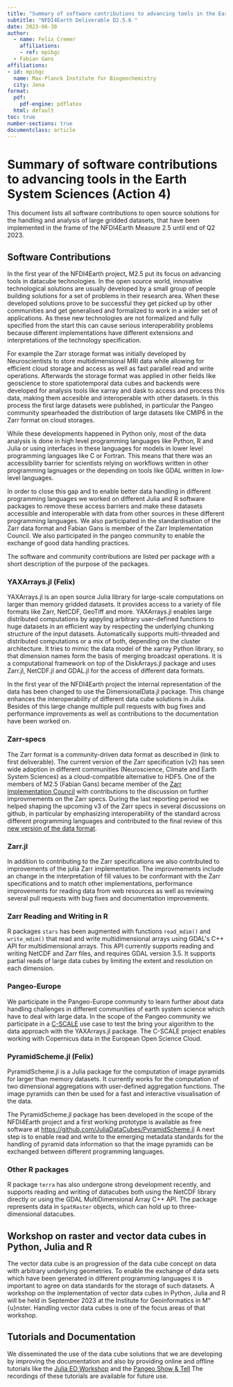 ```yaml
---
title: "Summary of software contributions to advancing tools in the Earth System Sciences (Action 4)"
subtitle: "NFDI4Earth Deliverable D2.5.6 "
date: 2023-06-30
author: 
  - name: Felix Cremer
    affiliations:
    - ref: mpibgc
  - Fabian Gans
affiliations:
- id: mpibgc
  name: Max-Planck Institute for Biogeochemistry
  city: Jena
format:
  pdf:
    pdf-engine: pdflatex
  html: default
toc: true
number-sections: true
documentclass: article
---
```


# Summary of software contributions to advancing tools in the Earth System Sciences (Action 4)


This document lists all software contributions to open source solutions for the handling and analysis of large gridded datasets, that have been implemented in the frame of the NFDI4Earth  Measure 2.5 until end of Q2 2023. 


## Software Contributions 

In the first year of the NFDI4Earth project, M2.5 put its focus on advancing tools in datacube technologies. 
In the open source world, innovative technological solutions are usually developed by a small group of people building solutions for a set of problems in their research area. When these developed solutions prove to be successful they get picked up by other communities and get generalised and formalized to work in a wider set of applications. As these new technologies are not formalized and fully specified from the start this can cause serious interoperability problems because different implementations have different extensions and interpretations of the technology specification. 

For example the Zarr storage format was initially developed by Neuroscientists to store multidimensional MRI data while allowing for efficient cloud storage and access as well as fast parallel read and write operations. Afterwards the storage format was applied in other fields like geoscience to store spatiotemporal data cubes and backends were developed for analysis tools like xarray and dask to access and process this data, making them accesible and interoperable with other datasets. In this process the first large datasets were published, in particular the Pangeo community spearheaded the distribution of large datasets like CMIP6 in the Zarr format on cloud storages. 

While these developments happened in Python only, most of the data analysis is done in high level programming languages like Python, R and Julia or using interfaces in these languages for models in lower level programming languages like C or Fortran. This means that there was an accessibility barrier for scientists relying on workflows written in other programming lagnuages or the depending on tools like GDAL written in low-level languages. 

In order to close this gap and to enable better data handling in different programming languages we worked on different Julia and R software packages to remove these access barriers and make these datasets accessible and interoperable with data from other sources in these different programming languages. 
We also participated in the standardisation of the Zarr data format and Fabian Gans is member of the Zarr Implementation Council. We also participated in the pangeo community to enable the exchange of good data handling practices.

The software and community contributions are listed per package with a short description of the purpose of the packages.

### YAXArrays.jl (Felix)
YAXArrays.jl is an open source Julia library for large-scale computations on larger than memory gridded datasets. It provides access to a variety of file formats like Zarr, NetCDF, GeoTiff and more. 
YAXArrays.jl enables large distributed computations by appyling arbitrary user-defined functions to huge datasets in an efficient way by respecting the underlying chunking structure of the input datasets. 
Automatically supports multi-threaded and distributed computations or a mix of both, depending on the cluster architecture. 
It tries to mimic the data model of the xarray Python library, so that dimension names form the basis of merging broadcast operations.
It is a computational framework on top of the DiskArrays.jl package and uses Zarr.jl, NetCDF.jl and GDAL.jl for the access of different data formats.

In the first year of the NFDI4Earth project the internal representation of the data has been changed to use the DimensionalData.jl package. 
This change enhances the interoperability of different data cube solutions in Julia. 
Besides of this large change multiple pull requests with bug fixes and performance improvements as well as contributions to the documentation have been worked on.

### Zarr-specs

The Zarr format is a community-driven data format as described in (link to first deliverable). The current version of the Zarr specification (v2) has seen wide adoption in different communities (Neuroscience, Climate and Earth System Sciences) as a cloud-compatible alternative to HDF5. One of the members of M2.5 (Fabian Gans) became member of the [Zarr Implementation Council](https://zarr.dev/zeps/zic/) with contributions to the discussion on further improvmements on the Zarr specs. During the last reporting period we helped shaping the upcoming v3 of the Zarr specs in several discussions on github, in particular by emphasizing interoperability of the standard across different programming languages and contributed to the final review of this [new version of the data format](https://zarr.dev/zeps/draft/ZEP0001.html). 


### Zarr.jl

In addition to contributing to the Zarr specifications we also contributed to improvements of the julia Zarr implementation. The improvmements include an change in the interpretation of fill values to be conformant with the Zarr specifications and to match other implementations, performance improvements for reading data from web resources as well as reviewing several pull requests with bug fixes and documentation improvements. 

### Zarr Reading and Writing in R

R packages `stars` has been augmented with functions `read_mdim()` and `write_mdim()` that read and write multidimensional arrays using GDAL's C++ API for multidimensional arrays. This API currently supports reading and writing NetCDF and Zarr files, and requires GDAL version 3.5. It supports partial reads of large data cubes by limiting the extent and resolution on each dimension.

### Pangeo-Europe
We participate in the Pangeo-Europe community to learn further about data handling challenges in different communities of earth system science which have to deal with large data. 
In the scope of the Pangeo community we participate in a [C-SCALE](https://c-scale.eu/) use case to test the bring your algorithm to the data approach with the YAXArrays.jl package. The C-SCALE project enables working with Copernicus data in the European Open Science Cloud. 


### PyramidScheme.jl (Felix)

PyramidScheme.jl is a Julia package for the computation of image pyramids for larger than memory datasets. It currently works for the computation of two dimensional aggregations with user-defined aggregation functions. 
The image pyramids can then be used for a fast and interactive visualisation of the data.

The PyramidScheme.jl package has been developed in the scope of the NFDI4Earth project and a first working prototype is available as free software at https://github.com/JuliaDataCubes/PyramidScheme.jl
A next step is to  enable read and write to the emerging metadata standards for the handling of pyramid data information so that the image pyramids can be exchanged between different programming languages. 


### Other R packages

R package `terra` has also undergone strong development recently, and supports reading and writing of datacubes both using the NetCDF library directly or using the GDAL MultiDimensional Array C++ API. The package represents data in `SpatRaster` objects, which can hold up to three-dimensional datacubes.


## Workshop on raster and vector data cubes in Python, Julia and R

The vector data cube is an progression of the data cube concept on data with arbitrary underlying geometries.
To enable the exchange of data sets which have been generated in different programming languages it is important to agree on data standards for the storage of such datasets. 
A workshop on the implementation of vector data cubes in Python, Julia and R will be held
in September 2023 at the Institute for Geoinformatics in M\"{u}nster. Handling vector data cubes is one of the focus areas of that workshop.

## Tutorials and Documentation

We disseminated the use of the data cube solutions that we are developing by improving the documentation 
and also by providing online and offline tutorials like the [Julia EO Workshop](https://aircentre.github.io/JuliaEO/) and the [Pangeo Show & Tell](https://reliance.rohub.org/77a61d94-3318-4d33-a3c0-4730e7026fdb?activetab=overview)
The recordings of these tutorials are available for future use.

